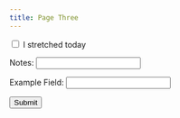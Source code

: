 ```yaml
---
title: Page Three
---
```


<form action="https://api.sheetmonkey.io/form/aLWDg3HrHuXhRqJ3HamiDt" method="post">
  <!-- Put HTML input fields in here and see how they fill up your sheet -->

<label><input type="checkbox" name="I streched today" />&nbsp;I stretched today</label>

  <label>Notes: <input type="text" name="Notes" required /></label>


  <label>Example Field: <input type="text" name="Example Header" required /></label>
  <input type="hidden" name="Created" value="x-sheetmonkey-current-date-time" />







  
  <p><input type="submit" value="Submit" />
</form> 